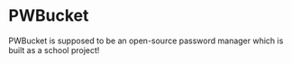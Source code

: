 # PWBucket

PWBucket is supposed to be an open-source password manager which is built as a school project!

